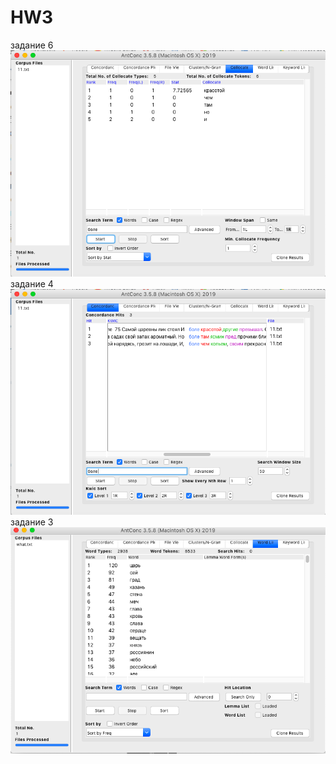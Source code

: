 # HW3
задание 6
![alt-text](Collocates.png)
задание 4
![alt-text](rarewords.png)
задание 3
![alt-text](stopwords.png)


